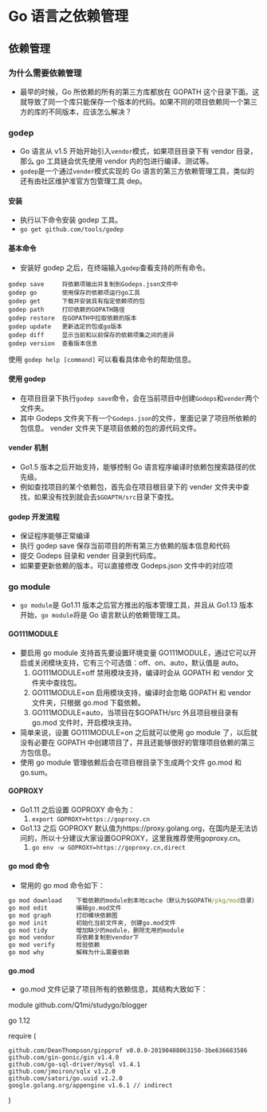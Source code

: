 # Go 语言之依赖管理

## 依赖管理

### 为什么需要依赖管理

- 最早的时候，Go 所依赖的所有的第三方库都放在 GOPATH 这个目录下面。这就导致了同一个库只能保存一个版本的代码。如果不同的项目依赖同一个第三方的库的不同版本，应该怎么解决？

### godep

- Go 语言从 v1.5 开始开始引入`vendor`模式，如果项目目录下有 vendor 目录，那么 go 工具链会优先使用 vendor 内的包进行编译、测试等。
- `godep`是一个通过`vender`模式实现的 Go 语言的第三方依赖管理工具，类似的还有由社区维护准官方包管理工具 dep。

#### 安装

- 执行以下命令安装 godep 工具。
- `go get github.com/tools/godep`

#### 基本命令

- 安装好 godep 之后，在终端输入`godep`查看支持的所有命令。

```shell
godep save     将依赖项输出并复制到Godeps.json文件中
godep go       使用保存的依赖项运行go工具
godep get      下载并安装具有指定依赖项的包
godep path     打印依赖的GOPATH路径
godep restore  在GOPATH中拉取依赖的版本
godep update   更新选定的包或go版本
godep diff     显示当前和以前保存的依赖项集之间的差异
godep version  查看版本信息
```

使用 `godep help [command]` 可以看看具体命令的帮助信息。

#### 使用 godep

- 在项目目录下执行`godep save`命令，会在当前项目中创建`Godeps`和`vender`两个文件夹。
- 其中 Godeps 文件夹下有一个`Godeps.json`的文件，里面记录了项目所依赖的包信息。 vender 文件夹下是项目依赖的包的源代码文件。

#### vender 机制

- Go1.5 版本之后开始支持，能够控制 Go 语言程序编译时依赖包搜索路径的优先级。
- 例如查找项目的某个依赖包，首先会在项目根目录下的 vender 文件夹中查找，如果没有找到就会去`$GOAPTH/src`目录下查找。

#### godep 开发流程

- 保证程序能够正常编译
- 执行 godep save 保存当前项目的所有第三方依赖的版本信息和代码
- 提交 Godeps 目录和 vender 目录到代码库。
- 如果要更新依赖的版本，可以直接修改 Godeps.json 文件中的对应项

### go module

- `go module`是 Go1.11 版本之后官方推出的版本管理工具，并且从 Go1.13 版本开始，`go module`将是 Go 语言默认的依赖管理工具。

#### GO111MODULE

- 要启用 go module 支持首先要设置环境变量 GO111MODULE，通过它可以开启或关闭模块支持，它有三个可选值：off、on、auto，默认值是 auto。
  1. GO111MODULE=off 禁用模块支持，编译时会从 GOPATH 和 vendor 文件夹中查找包。
  2. GO111MODULE=on 启用模块支持，编译时会忽略 GOPATH 和 vendor 文件夹，只根据 go.mod 下载依赖。
  3. GO111MODULE=auto，当项目在$GOPATH/src 外且项目根目录有 go.mod 文件时，开启模块支持。
- 简单来说，设置 GO111MODULE=on 之后就可以使用 go module 了，以后就没有必要在 GOPATH 中创建项目了，并且还能够很好的管理项目依赖的第三方包信息。
- 使用 go module 管理依赖后会在项目根目录下生成两个文件 go.mod 和 go.sum。

#### GOPROXY

- Go1.11 之后设置 GOPROXY 命令为：
  1. `export GOPROXY=https://goproxy.cn`
- Go1.13 之后 GOPROXY 默认值为https://proxy.golang.org，在国内是无法访问的，所以十分建议大家设置GOPROXY，这里我推荐使用goproxy.cn。
  1. `go env -w GOPROXY=https://goproxy.cn,direct`

#### go mod 命令

- 常用的 go mod 命令如下：

```bat
go mod download    下载依赖的module到本地cache（默认为$GOPATH/pkg/mod目录）
go mod edit        编辑go.mod文件
go mod graph       打印模块依赖图
go mod init        初始化当前文件夹, 创建go.mod文件
go mod tidy        增加缺少的module，删除无用的module
go mod vendor      将依赖复制到vendor下
go mod verify      校验依赖
go mod why         解释为什么需要依赖
```

#### go.mod

- go.mod 文件记录了项目所有的依赖信息，其结构大致如下：

module github.com/Q1mi/studygo/blogger

go 1.12

require (

    github.com/DeanThompson/ginpprof v0.0.0-20190408063150-3be636683586
    github.com/gin-gonic/gin v1.4.0
    github.com/go-sql-driver/mysql v1.4.1
    github.com/jmoiron/sqlx v1.2.0
    github.com/satori/go.uuid v1.2.0
    google.golang.org/appengine v1.6.1 // indirect

)
